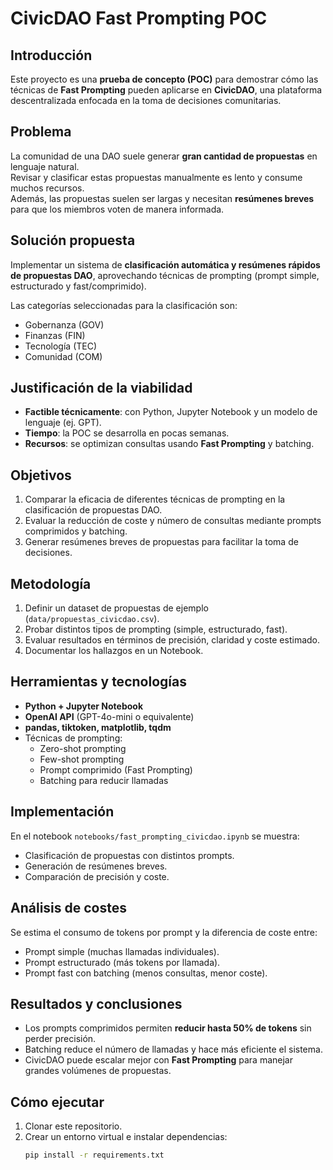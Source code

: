# CivicDAO Fast Prompting POC

## Introducción
Este proyecto es una **prueba de concepto (POC)** para demostrar cómo las técnicas de **Fast Prompting** 
pueden aplicarse en **CivicDAO**, una plataforma descentralizada enfocada en la toma de decisiones comunitarias.

## Problema
La comunidad de una DAO suele generar **gran cantidad de propuestas** en lenguaje natural.  
Revisar y clasificar estas propuestas manualmente es lento y consume muchos recursos.  
Además, las propuestas suelen ser largas y necesitan **resúmenes breves** para que los miembros voten de manera informada.

## Solución propuesta
Implementar un sistema de **clasificación automática y resúmenes rápidos de propuestas DAO**, 
aprovechando técnicas de prompting (prompt simple, estructurado y fast/comprimido).

Las categorías seleccionadas para la clasificación son:
- Gobernanza (GOV)
- Finanzas (FIN)
- Tecnología (TEC)
- Comunidad (COM)

## Justificación de la viabilidad
- **Factible técnicamente**: con Python, Jupyter Notebook y un modelo de lenguaje (ej. GPT).  
- **Tiempo**: la POC se desarrolla en pocas semanas.  
- **Recursos**: se optimizan consultas usando **Fast Prompting** y batching.  

## Objetivos
1. Comparar la eficacia de diferentes técnicas de prompting en la clasificación de propuestas DAO.  
2. Evaluar la reducción de coste y número de consultas mediante prompts comprimidos y batching.  
3. Generar resúmenes breves de propuestas para facilitar la toma de decisiones.  

## Metodología
1. Definir un dataset de propuestas de ejemplo (`data/propuestas_civicdao.csv`).  
2. Probar distintos tipos de prompting (simple, estructurado, fast).  
3. Evaluar resultados en términos de precisión, claridad y coste estimado.  
4. Documentar los hallazgos en un Notebook.  

## Herramientas y tecnologías
- **Python + Jupyter Notebook**  
- **OpenAI API** (GPT-4o-mini o equivalente)  
- **pandas, tiktoken, matplotlib, tqdm**  
- Técnicas de prompting:  
  - Zero-shot prompting  
  - Few-shot prompting  
  - Prompt comprimido (Fast Prompting)  
  - Batching para reducir llamadas  

## Implementación
En el notebook `notebooks/fast_prompting_civicdao.ipynb` se muestra:  
- Clasificación de propuestas con distintos prompts.  
- Generación de resúmenes breves.  
- Comparación de precisión y coste.  

## Análisis de costes
Se estima el consumo de tokens por prompt y la diferencia de coste entre:  
- Prompt simple (muchas llamadas individuales).  
- Prompt estructurado (más tokens por llamada).  
- Prompt fast con batching (menos consultas, menor coste).  

## Resultados y conclusiones
- Los prompts comprimidos permiten **reducir hasta 50% de tokens** sin perder precisión.  
- Batching reduce el número de llamadas y hace más eficiente el sistema.  
- CivicDAO puede escalar mejor con **Fast Prompting** para manejar grandes volúmenes de propuestas.  

## Cómo ejecutar
1. Clonar este repositorio.  
2. Crear un entorno virtual e instalar dependencias:  
   ```bash
   pip install -r requirements.txt
